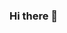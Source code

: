 ### Hi there 👋

<!--
**mgaszyna/mgaszyna** is a ✨ _special_ ✨ repository because its `README.md` (this file) appears on your GitHub profile.

Here are some ideas to get you started:

- 🔭 Pracuje obecnie nad produkcją, która zrewolucjonizuje rynek gier wideo.
- ⚽ Liczy się sport i dobra zabawa.
- 🎼 Lubię muzyczke.
